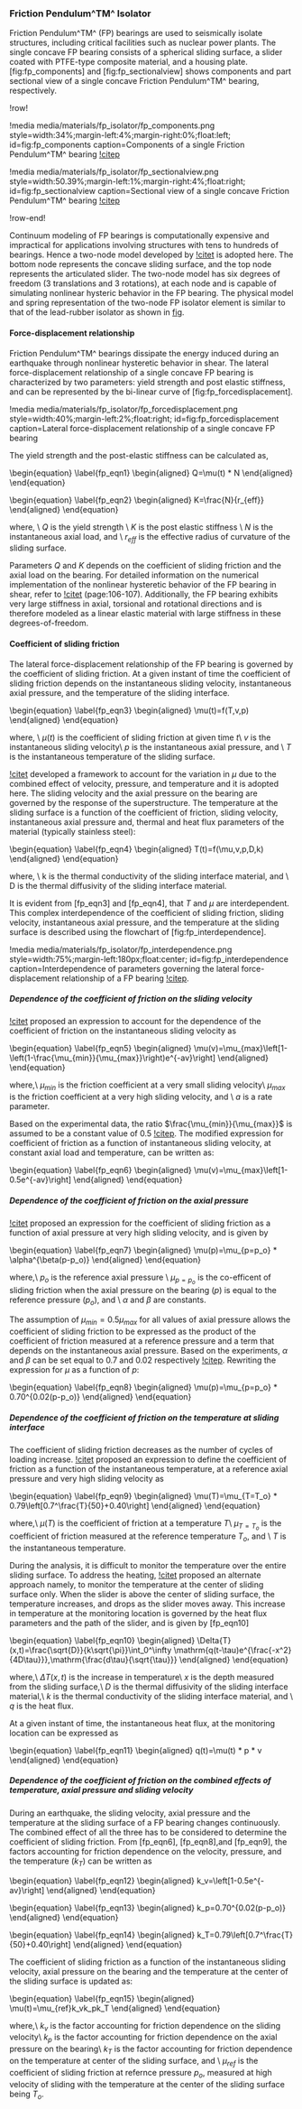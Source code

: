 ### Friction Pendulum^TM^ Isolator

Friction Pendulum^TM^ (FP) bearings are used to seismically isolate structures, including critical facilities such as nuclear power plants. The single concave FP bearing consists of a spherical sliding surface, a slider coated with PTFE-type composite material, and a housing plate. [fig:fp_components] and [fig:fp_sectionalview] shows components and part sectional view of a single concave Friction Pendulum^TM^ bearing, respectively.

!row!

!media media/materials/fp_isolator/fp_components.png
      style=width:34%;margin-left:4%;margin-right:0%;float:left;
      id=fig:fp_components
      caption=Components of a single Friction Pendulum^TM^ bearing [!citep](EPS)

!media media/materials/fp_isolator/fp_sectionalview.png
      style=width:50.39%;margin-left:1%;margin-right:4%;float:right;
      id=fig:fp_sectionalview
      caption=Sectional view of a single concave Friction Pendulum^TM^ bearing [!citep](manishkumarmceer2015b)

!row-end!

Continuum modeling of FP bearings is computationally expensive and impractical for applications involving structures with tens to hundreds of bearings. Hence a two-node model developed by [!citet](manishkumarmceer2015b) is adopted here. The bottom node represents the concave sliding surface, and the top node represents the articulated slider. The two-node model has six degrees of freedom (3 translations and 3 rotations), at each node and is capable of simulating nonlinear hysteric behavior in the FP bearing. The physical model and spring representation of the two-node FP isolator element is similar to that of the lead-rubber isolator as shown in [fig](manuals/include/materials/lr_isolator-theory.md[fig:physicalmodelofbearing]).

#### Force-displacement relationship

Friction Pendulum^TM^ bearings dissipate the energy induced during an earthquake through nonlinear hysteretic behavior in shear. The lateral force-displacement relationship of a single concave FP bearing is characterized by two parameters: yield strength and post elastic stiffness, and can be represented by the bi-linear curve of [fig:fp_forcedisplacement].

!media media/materials/fp_isolator/fp_forcedisplacement.png
        style=width:40%;margin-left:2%;float:right;
        id=fig:fp_forcedisplacement
        caption=Lateral force-displacement relationship of a single concave FP bearing

The yield strength and the post-elastic stiffness can be calculated as,

\begin{equation}
\label{fp_eqn1}
\begin{aligned}
Q=\mu(t) * N
\end{aligned}
\end{equation}

\begin{equation}
\label{fp_eqn2}
\begin{aligned}
K=\frac{N}{r_{eff}}
\end{aligned}
\end{equation}

where, \\
$Q$ is the yield strength \\
$K$ is the post elastic stiffness \\
$N$ is the instantaneous axial load, and \\
$r_{eff}$ is the effective radius of curvature of the sliding surface.

Parameters $Q$ and $K$ depends on the coefficient of sliding friction and the axial load on the bearing. For detailed information on the numerical implementation of the nonlinear hysteretic behavior of the FP bearing in shear, refer to [!citet](manishkumarmceer2015a) (page:106-107). Additionally, the FP bearing exhibits very large stiffness in axial, torsional and rotational directions and is therefore modeled as a linear elastic material with large stiffness in these degrees-of-freedom.

#### Coefficient of sliding friction

The lateral force-displacement relationship of the FP bearing is governed by the coefficient of sliding friction. At a given instant of time the coefficient of sliding friction depends on the instantaneous sliding velocity, instantaneous axial pressure, and the temperature of the sliding interface.

\begin{equation}
\label{fp_eqn3}
\begin{aligned}
\mu(t)=f(T,v,p)
\end{aligned}
\end{equation}

where, \\
$\mu(t)$ is the coefficient of sliding friction at given time $t$\\
$v$ is the instantaneous sliding velocity\\
$p$ is the instantaneous axial pressure, and \\
$T$ is the instantaneous temperature of the sliding surface.

[!citet](manishkumarmceer2015b) developed a framework to account for the variation in $\mu$ due to the combined effect of velocity, pressure, and temperature and it is adopted here. The sliding velocity and the axial pressure on the bearing are governed by the response of the superstructure. The temperature at the sliding surface is a function of the coefficient of friction, sliding velocity, instantaneous axial pressure and, thermal and heat flux parameters of the material (typically stainless steel):

\begin{equation}
\label{fp_eqn4}
\begin{aligned}
T(t)=f(\mu,v,p,D,k)
\end{aligned}
\end{equation}

where, \\
k is the thermal conductivity of the sliding interface material, and \\
D is the thermal diffusivity of the sliding interface material.

It is evident from [fp_eqn3] and [fp_eqn4], that $T$ and $\mu$ are interdependent. This complex interdependence of the coefficient of sliding friction, sliding velocity, instantaneous axial pressure, and the temperature at the sliding surface is described using the flowchart of [fig:fp_interdependence].

!media media/materials/fp_isolator/fp_interdependence.png
       style=width:75%;margin-left:180px;float:center;
       id=fig:fp_interdependence
       caption=Interdependence of parameters governing the lateral force-displacement relationship of a FP bearing [!citep](manishkumarmceer2015b).

##### Dependence of the coefficient of friction on the sliding velocity

[!citet](mokha1988) proposed an expression to account for the dependence of the coefficient of friction on the instantaneous sliding velocity as

\begin{equation}
\label{fp_eqn5}
\begin{aligned}
\mu(v)=\mu_{max}\left[1-\left(1-\frac{\mu_{min}}{\mu_{max}}\right)e^{-av}\right]
\end{aligned}
\end{equation}

where,\\
$\mu_{min}$ is the friction coefficient at a very small sliding velocity\\
$\mu_{max}$ is the friction coefficient at a very high sliding velocity, and \\
$a$ is a rate parameter.

Based on the experimental data, the ratio $\frac{\mu_{min}}{\mu_{max}}$ is assumed to be a constant value of 0.5 [!citep](manishkumarmceer2015b). The modified expression for coefficient of friction as a function of instantaneous sliding velocity, at constant axial load and temperature, can be written as:

\begin{equation}
\label{fp_eqn6}
\begin{aligned}
\mu(v)=\mu_{max}\left[1-0.5e^{-av}\right]
\end{aligned}
\end{equation}

##### Dependence of the coefficient of friction on the axial pressure

[!citet](manishkumarmceer2015b) proposed an expression for the coefficient of sliding friction as a function of axial pressure at very high sliding velocity, and is given by

\begin{equation}
\label{fp_eqn7}
\begin{aligned}
\mu(p)=\mu_{p=p_o} * \alpha^{\beta(p-p_o)}
\end{aligned}
\end{equation}

where,\\
$p_o$ is the reference axial pressure \\
$\mu_{p=p_o}$ is the co-efficent of sliding friction when the axial pressure on the bearing ($p$) is equal to the reference pressure ($p_o$), and \\
$\alpha$ and $\beta$ are constants.

The assumption of $\mu_{min} =0.5 \mu_{max}$ for all values of axial pressure allows the coefficient of sliding friction to be expressed as the product of the coefficient of friction measured at a reference pressure and a term that depends on the instantaneous axial pressure. Based on the experiments, $\alpha$ and $\beta$ can be set equal to 0.7 and 0.02 respectively [!citep](manishkumarmceer2015b). Rewriting the expression for $\mu$ as a function of $p$:

\begin{equation}
\label{fp_eqn8}
\begin{aligned}
\mu(p)=\mu_{p=p_o} * 0.70^{0.02(p-p_o)}
\end{aligned}
\end{equation}

##### Dependence of the coefficient of friction on the temperature at sliding interface

The coefficient of sliding friction decreases as the number of cycles of loading increase. [!citet](manishkumarmceer2015b) proposed an expression to define the coefficient of friction as a function of the instantaneous temperature, at a reference axial pressure and very high sliding velocity as

\begin{equation}
\label{fp_eqn9}
\begin{aligned}
\mu(T)=\mu_{T=T_o} * 0.79\left[0.7^\frac{T}{50}+0.40\right]
\end{aligned}
\end{equation}

where,\\
$\mu(T)$ is the coefficient of friction at a temperature $T$\\
$\mu_{T=T_o}$ is the coefficient of friction measured at the reference temperature $T_o$, and \\
$T$ is the instantaneous temperature.

During the analysis, it is difficult to monitor the temperature over the entire sliding surface. To address the heating, [!citet](manishkumarmceer2015b) proposed an alternate approach namely, to monitor the temperature at the center of sliding surface only. When the slider is above the center of sliding surface, the temperature increases, and drops as the slider moves away. This increase in temperature at the monitoring location is governed by the heat flux parameters and the path of the slider, and is given by [fp_eqn10]

\begin{equation}
\label{fp_eqn10}
\begin{aligned}
\Delta{T}(x,t)=\frac{\sqrt{D}}{k\sqrt{\pi}}\int_0^\infty \mathrm{q(t-\tau)e^{\frac{-x^2}{4D\tau}}}\,\mathrm{\frac{d\tau}{\sqrt{\tau}}}
\end{aligned}
\end{equation}

where,\\
$\Delta{T}(x,t)$ is the increase in temperature\\
$x$ is the depth measured from the sliding surface,\\
$D$ is the thermal diffusivity of the sliding interface material,\\
$k$ is the thermal conductivity of the sliding interface material, and \\
$q$ is the heat flux.

At a given instant of time, the instantaneous heat flux, at the monitoring location can be expressed as

\begin{equation}
\label{fp_eqn11}
\begin{aligned}
q(t)=\mu(t) * p * v
\end{aligned}
\end{equation}

##### Dependence of the coefficient of friction on the combined effects of temperature, axial pressure and sliding velocity

During an earthquake, the sliding velocity, axial pressure and the temperature at the sliding surface of a FP bearing changes continuously. The combined effect of all the three has to be considered to determine the coefficient of sliding friction. From [fp_eqn6], [fp_eqn8],and [fp_eqn9], the factors accounting for friction dependence on the velocity, pressure, and the temperature ($k_T$) can be written as

\begin{equation}
\label{fp_eqn12}
\begin{aligned}
k_v=\left[1-0.5e^{-av}\right]
\end{aligned}
\end{equation}

\begin{equation}
\label{fp_eqn13}
\begin{aligned}
k_p=0.70^{0.02(p-p_o)}
\end{aligned}
\end{equation}

\begin{equation}
\label{fp_eqn14}
\begin{aligned}
k_T=0.79\left[0.7^\frac{T}{50}+0.40\right]
\end{aligned}
\end{equation}

The coefficient of sliding friction as a function of the instantaneous sliding velocity, axial pressure on the bearing and the temperature at the center of the sliding surface is updated as:

\begin{equation}
\label{fp_eqn15}
\begin{aligned}
\mu(t)=\mu_{ref}k_vk_pk_T
\end{aligned}
\end{equation}

where,\\
$k_v$ is the factor accounting for friction dependence on the sliding velocity\\
$k_p$ is the factor accounting for friction dependence on the axial pressure on the bearing\\
$k_T$ is the factor accounting for friction dependence on the temperature at center of the sliding surface, and \\
$\mu_{ref}$ is the coefficient of sliding friction at refernce pressure $p_o$, measured at high velocity of sliding with the temperature at the center of the sliding surface being $T_o$.
